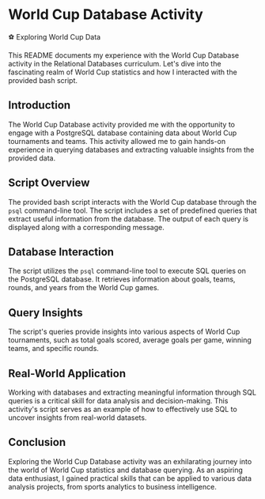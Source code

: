 # World Cup Database Activity

⚽ Exploring World Cup Data

This README documents my experience with the World Cup Database activity in the Relational Databases curriculum. Let's dive into the fascinating realm of World Cup statistics and how I interacted with the provided bash script.

## Introduction

The World Cup Database activity provided me with the opportunity to engage with a PostgreSQL database containing data about World Cup tournaments and teams. This activity allowed me to gain hands-on experience in querying databases and extracting valuable insights from the provided data.

## Script Overview

The provided bash script interacts with the World Cup database through the `psql` command-line tool. The script includes a set of predefined queries that extract useful information from the database. The output of each query is displayed along with a corresponding message.

## Database Interaction

The script utilizes the `psql` command-line tool to execute SQL queries on the PostgreSQL database. It retrieves information about goals, teams, rounds, and years from the World Cup games.

## Query Insights

The script's queries provide insights into various aspects of World Cup tournaments, such as total goals scored, average goals per game, winning teams, and specific rounds.

## Real-World Application

Working with databases and extracting meaningful information through SQL queries is a critical skill for data analysis and decision-making. This activity's script serves as an example of how to effectively use SQL to uncover insights from real-world datasets.

## Conclusion

Exploring the World Cup Database activity was an exhilarating journey into the world of World Cup statistics and database querying. As an aspiring data enthusiast, I gained practical skills that can be applied to various data analysis projects, from sports analytics to business intelligence.


